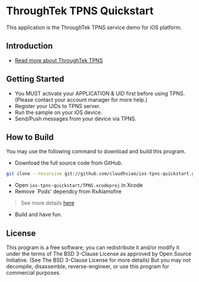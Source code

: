 ThroughTek TPNS Quickstart
=================================
This application is the ThroughTek TPNS service demo for iOS platform.

Introduction
------------

- [Read more about ThroughTek TPNS](http://www.tutk.com/tpns.html)

Getting Started
---------------

- You MUST activate your APPLICATION & UID first before using TPNS. (Please contact your account manager for more help.)
- Register your UIDs to TPNS server.
- Run the sample on your iOS device.
- Send/Push messages from your device via TPNS.

How to Build
------------
You may use the following command to download and build this program.

- Download the full source code from GitHub.

```bash
git clone --recursive git://github.com/cloudhsiao/ios-tpns-quickstart.git

```

- Open `ios-tpns-quickstart/TPNS.xcodeproj` in Xcode
- Remove `Pods' dependcy from RxAlamofire
> See more details [here](http://stackoverflow.com/questions/29865899/ld-framework-not-found-pods)
- Build and have fun.

License
-------
This program is a free software; you can redistribute it and/or modify it under the terms of The BSD 3-Clause License as approved by Open Source Initiative. (See The BSD 3-Clause License for more details) But you may not decompile, disassemble, reverse-engineer, or use this program for commercial purposes.